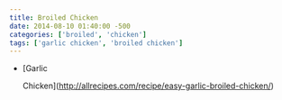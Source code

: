 ```yaml
---
title: Broiled Chicken
date: 2014-08-10 01:40:00 -500
categories: ['broiled', 'chicken']
tags: ['garlic chicken', 'broiled chicken']
---
```


-   [Garlic
    Chicken](http://allrecipes.com/recipe/easy-garlic-broiled-chicken/)
